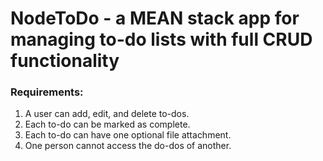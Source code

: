 # NodeToDo - a MEAN stack app for managing to-do lists with full CRUD functionality

### Requirements:

1. A user can add, edit, and delete to-dos.
2. Each to-do can be marked as complete.
3. Each to-do can have one optional file attachment.
4. One person cannot access the do-dos of another.
